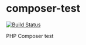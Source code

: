 composer-test
=============
[![Build Status](https://travis-ci.org/matsubo/composer-test.png?branch=master)](https://travis-ci.org/matsubo/composer-test)

PHP Composer test
